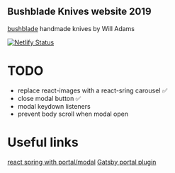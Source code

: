 ## Bushblade Knives website 2019

[bushblade](https://bushblade.co.uk/) handmade knives by Will Adams

[![Netlify Status](https://api.netlify.com/api/v1/badges/0dda1f0d-369d-46e4-9afe-0d07fe8ec301/deploy-status)](https://app.netlify.com/sites/bushblade-knives/deploys)

# TODO
- replace react-images with a react-sring carousel ✅
- close modal button ✅
- modal keydown listeners
- prevent body scroll when modal open

# Useful links
[react spring with portal/modal](https://codesandbox.io/s/react-spring-modal-plnvn?from-embed=&file=/index.js)
[Gatsby portal plugin](https://www.gatsbyjs.com/plugins/gatsby-plugin-portal/)
